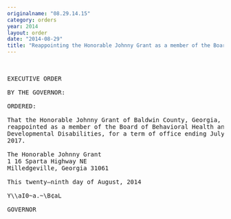 ```yaml
---
originalname: "08.29.14.15"
category: orders
year: 2014
layout: order
date: "2014-08-29"
title: "Reappointing the Honorable Johnny Grant as a member of the Board of Behavioral Health and Developmental Disabilities"
---
```

<pre>
 

EXECUTIVE ORDER

BY THE GOVERNOR:

ORDERED:

That the Honorable Johnny Grant of Baldwin County, Georgia, is
reappointed as a member of the Board of Behavioral Health and
Developmental Disabilities, for a term of office ending July 1,
2017.

The Honorable Johnny Grant
1 16 Sparta Highway NE
Milledgeville, Georgia 31061

This twenty—ninth day of August, 2014

Y\\aI0~a.~\B¢aL

GOVERNOR

</pre>
